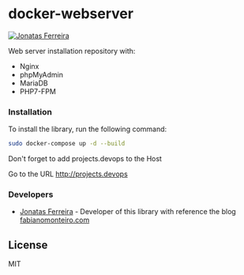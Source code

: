 # docker-webserver

[![Jonatas Ferreira](https://ferreirajonatas.com/wp-content/uploads/2020/02/jf.png)](https://ferreirajonatas.com)

 Web server installation repository with:

  - Nginx
  - phpMyAdmin
  - MariaDB
  - PHP7-FPM

### Installation

To install the library, run the following command:

```sh
sudo docker-compose up -d --build
```
Don't forget to add projects.devops to the Host

Go to the URL http://projects.devops

### Developers
* [Jonatas Ferreira] - Developer of this library with reference the blog  [fabianomonteiro.com](http://www.fabianomonteiro.com/docker-containers-para-aplicacoes-php-usando-nginx-php7-fpm-mariadb-e-phpmyadmin)

License
----

MIT

[//]: #
[Jonatas ferreira]: <mailto: jonatas.sferreira@outlook.com>

